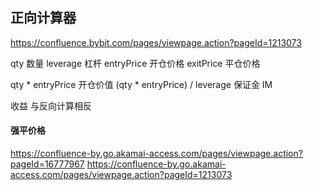 ##  正向计算器

https://confluence.bybit.com/pages/viewpage.action?pageId=1213073

qty 数量
leverage 杠杆
entryPrice  开仓价格
exitPrice  平仓价格

qty * entryPrice  开仓价值
(qty * entryPrice) / leverage 保证金 IM

收益 与反向计算相反



#### 强平价格
https://confluence-by.go.akamai-access.com/pages/viewpage.action?pageId=16777967
https://confluence-by.go.akamai-access.com/pages/viewpage.action?pageId=1213073